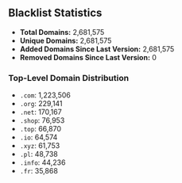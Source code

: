 ## Blacklist Statistics

- **Total Domains:** 2,681,575
- **Unique Domains:** 2,681,575
- **Added Domains Since Last Version:** 2,681,575
- **Removed Domains Since Last Version:** 0

### Top-Level Domain Distribution

-  `.com`: 1,223,506
-  `.org`: 229,141
-  `.net`: 170,167
-  `.shop`: 76,953
-  `.top`: 66,870
-  `.io`: 64,574
-  `.xyz`: 61,753
-  `.pl`: 48,738
-  `.info`: 44,236
-  `.fr`: 35,868
